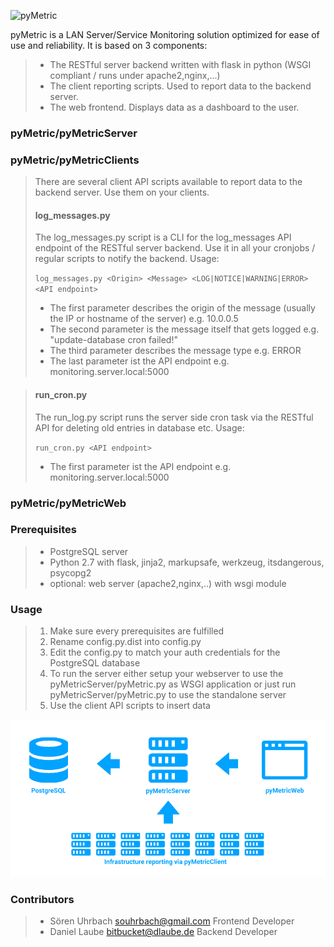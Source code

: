 ![pyMetric](https://raw.githubusercontent.com/laubed/pyMetric/master/images/header_Scales.png)


pyMetric is a LAN Server/Service Monitoring solution optimized for ease of use and reliability. It is based on 3 components:

> * The RESTful server backend written with flask in python (WSGI compliant / runs under apache2,nginx,...)
> * The client reporting scripts. Used to report data to the backend server.
> * The web frontend. Displays data as a dashboard to the user.


### pyMetric/pyMetricServer ###


### pyMetric/pyMetricClients ###
> There are several client API scripts available to report data to the backend server. Use them on your clients.
>
> #### log_messages.py ####
> The log_messages.py script is a CLI for the log_messages API endpoint of the RESTful server backend. Use it in all your
> cronjobs / regular scripts to notify the backend.
> Usage:
>
> `log_messages.py <Origin> <Message> <LOG|NOTICE|WARNING|ERROR> <API endpoint>`
>
> * The first parameter describes the origin of the message (usually the IP or hostname of the server) e.g. 10.0.0.5
> * The second parameter is the message itself that gets logged e.g. "update-database cron failed!"
> * The third parameter describes the message type e.g. ERROR
> * The last parameter ist the API endpoint e.g. monitoring.server.local:5000


> #### run_cron.py ####
> The run_log.py script runs the server side cron task via the RESTful API for deleting old entries in database etc.
> Usage:
>
> `run_cron.py <API endpoint>`
>
> * The first parameter ist the API endpoint e.g. monitoring.server.local:5000


### pyMetric/pyMetricWeb ###


### Prerequisites ###
> * PostgreSQL server
> * Python 2.7 with flask, jinja2, markupsafe, werkzeug, itsdangerous, psycopg2
> * optional: web server (apache2,nginx,..) with wsgi module


### Usage ###
> 1. Make sure every prerequisites are fulfilled
> 2. Rename config.py.dist into config.py
> 3. Edit the config.py to match your auth credentials for the PostgreSQL database
> 4. To run the server either setup your webserver to use the pyMetricServer/pyMetric.py as WSGI application or just run pyMetricServer/pyMetric.py to use the standalone server
> 5. Use the client API scripts to insert data

![pyMetric Info Graphic](https://raw.githubusercontent.com/laubed/pyMetric/master/images/explanation.png)



### Contributors ###
> * Sören Uhrbach <souhrbach@gmail.com> Frontend Developer
> * Daniel Laube <bitbucket@dlaube.de> Backend Developer